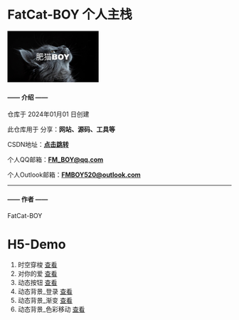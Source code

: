 # FatCat-BOY 个人主栈

<img src="./images/FMBOY.jpg" alt="FMBOY" style="zoom: 20%;" />

#### —— 介绍 ——

仓库于 2024年01月01 日创建

此仓库用于 分享：**网站、源码、工具等**

CSDN地址：[**点击跳转**](https://blog.csdn.net/m0_74175846)

个人QQ邮箱：**FM_BOY@qq.com**

个人Outlook邮箱：**FMBOY520@outlook.com**

------

#### —— 作者 ——

FatCat-BOY



# H5-Demo

1. 时空穿梭 [查看](https://fmboy520.github.io/H5-Demo/1-时空穿梭/index.html)
2. 对你的爱 [查看](https://fmboy520.github.io/H5-Demo/2-对你的爱/index.html)
3. 动态按钮 [查看](https://fmboy520.github.io/H5-Demo/3-动态按钮/button.html)
4. 动态背景\_登录 [查看](https://fmboy520.github.io/H5-Demo/4-动态背景_登录/login.html)
5. 动态背景\_渐变 [查看](https://fmboy520.github.io/H5-Demo/5-动态背景_渐变/index.html)
6. 动态背景\_色彩移动 [查看](https://fmboy520.github.io/H5-Demo/6-动态背景_色彩移动/button.html)

